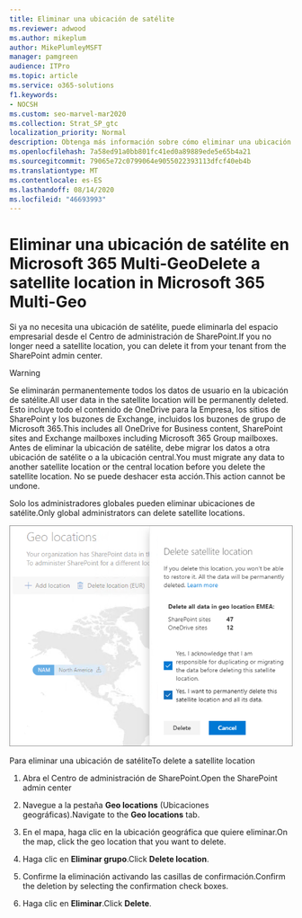 ```yaml
---
title: Eliminar una ubicación de satélite
ms.reviewer: adwood
ms.author: mikeplum
author: MikePlumleyMSFT
manager: pamgreen
audience: ITPro
ms.topic: article
ms.service: o365-solutions
f1.keywords:
- NOCSH
ms.custom: seo-marvel-mar2020
ms.collection: Strat_SP_gtc
localization_priority: Normal
description: Obtenga más información sobre cómo eliminar una ubicación de satélite en Microsoft 365 Multi-Geo. Cuando se elimina una ubicación de satélite, todos los datos de usuario también se eliminan de forma permanente.
ms.openlocfilehash: 7a58ed91a0bb801fc41ed0a89889ede5e65b4a21
ms.sourcegitcommit: 79065e72c0799064e9055022393113dfcf40eb4b
ms.translationtype: MT
ms.contentlocale: es-ES
ms.lasthandoff: 08/14/2020
ms.locfileid: "46693993"
---
```

# <a name="delete-a-satellite-location-in-microsoft-365-multi-geo"></a><span data-ttu-id="b4d65-104">Eliminar una ubicación de satélite en Microsoft 365 Multi-Geo</span><span class="sxs-lookup"><span data-stu-id="b4d65-104">Delete a satellite location in Microsoft 365 Multi-Geo</span></span>

<span data-ttu-id="b4d65-105">Si ya no necesita una ubicación de satélite, puede eliminarla del espacio empresarial desde el Centro de administración de SharePoint.</span><span class="sxs-lookup"><span data-stu-id="b4d65-105">If you no longer need a satellite location, you can delete it from your tenant from the SharePoint admin center.</span></span>

> [!WARNING]
> <span data-ttu-id="b4d65-106">Se eliminarán permanentemente todos los datos de usuario en la ubicación de satélite.</span><span class="sxs-lookup"><span data-stu-id="b4d65-106">All user data in the satellite location will be permanently deleted.</span></span> <span data-ttu-id="b4d65-107">Esto incluye todo el contenido de OneDrive para la Empresa, los sitios de SharePoint y los buzones de Exchange, incluidos los buzones de grupo de Microsoft 365.</span><span class="sxs-lookup"><span data-stu-id="b4d65-107">This includes all OneDrive for Business content, SharePoint sites and Exchange mailboxes including Microsoft 365 Group mailboxes.</span></span> <span data-ttu-id="b4d65-108">Antes de eliminar la ubicación de satélite, debe migrar los datos a otra ubicación de satélite o a la ubicación central.</span><span class="sxs-lookup"><span data-stu-id="b4d65-108">You must migrate any data to another satellite location or the central location before you delete the satellite location.</span></span> <span data-ttu-id="b4d65-109">No se puede deshacer esta acción.</span><span class="sxs-lookup"><span data-stu-id="b4d65-109">This action cannot be undone.</span></span>

<span data-ttu-id="b4d65-110">Solo los administradores globales pueden eliminar ubicaciones de satélite.</span><span class="sxs-lookup"><span data-stu-id="b4d65-110">Only global administrators can delete satellite locations.</span></span>

![Captura de pantalla del centro de administración multigeográfico en la que se muestra la interfaz de usuario de eliminación de una ubicación geográfica](../media/multi-geo-delete-satellite-location.png)

<span data-ttu-id="b4d65-112">Para eliminar una ubicación de satélite</span><span class="sxs-lookup"><span data-stu-id="b4d65-112">To delete a satellite location</span></span>

1. <span data-ttu-id="b4d65-113">Abra el Centro de administración de SharePoint.</span><span class="sxs-lookup"><span data-stu-id="b4d65-113">Open the SharePoint admin center</span></span>

2. <span data-ttu-id="b4d65-114">Navegue a la pestaña **Geo locations** (Ubicaciones geográficas).</span><span class="sxs-lookup"><span data-stu-id="b4d65-114">Navigate to the **Geo locations** tab.</span></span>

3. <span data-ttu-id="b4d65-115">En el mapa, haga clic en la ubicación geográfica que quiere eliminar.</span><span class="sxs-lookup"><span data-stu-id="b4d65-115">On the map, click the geo location that you want to delete.</span></span>

4. <span data-ttu-id="b4d65-116">Haga clic en **Eliminar grupo**.</span><span class="sxs-lookup"><span data-stu-id="b4d65-116">Click **Delete location**.</span></span>

5. <span data-ttu-id="b4d65-117">Confirme la eliminación activando las casillas de confirmación.</span><span class="sxs-lookup"><span data-stu-id="b4d65-117">Confirm the deletion by selecting the confirmation check boxes.</span></span>

6. <span data-ttu-id="b4d65-118">Haga clic en **Eliminar**.</span><span class="sxs-lookup"><span data-stu-id="b4d65-118">Click **Delete**.</span></span>
